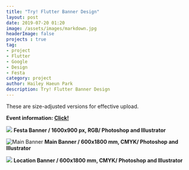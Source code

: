 ```yaml
---
title: "Try! Flutter Banner Design"
layout: post
date: 2019-07-20 01:20
image: /assets/images/markdown.jpg
headerImage: false
projects : true
tag:
- project
- Flutter
- Google
- Design
- Festa
category: project
author: Hailey Haeun Park
description: Try! Flutter Banner Design
---
```


These are size-adjusted versions for effective upload.
<br>

**Event information: <a href="https://festa.io/events/373">Click!</a>**
<br>


![](http://hailey99.github.io/assets/images/tf0.jpg)
**Festa Banner / 1600x900 px, RGB/ Photoshop and Illustrator**
<br>

![Main Banner](http://hailey99.github.io/assets/images/tf1.jpg)
**Main Banner / 600x1800 mm, CMYK/ Photoshop and Illustrator**
<br>

![](http://hailey99.github.io/assets/images/tf2.jpg)
**Location Banner / 600x1800 mm, CMYK/ Photoshop and Illustrator**

<br>
